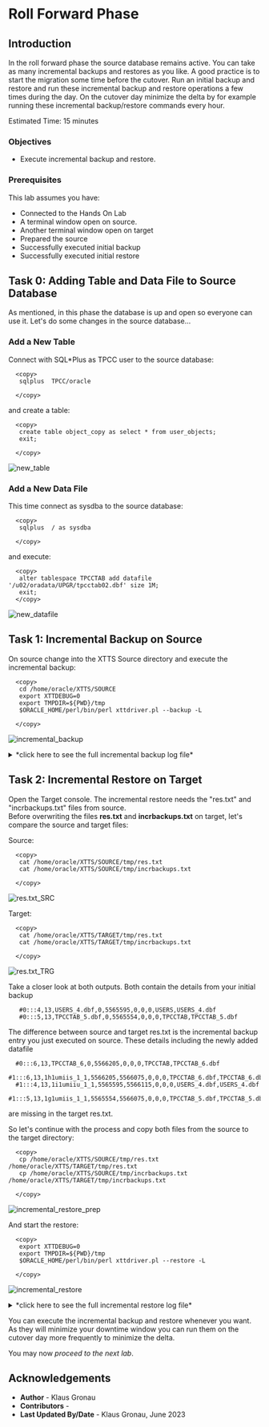 # Roll Forward Phase  

## Introduction

In the roll forward phase the source database remains active. You can take as many incremental backups and restores as you like. 
A good practice is to start the migration some time before the cutover. Run an initial backup and restore and run these incremental backup and restore operations a few times during the day. On the cutover day minimize the delta by for example running these incremental backup/restore commands every hour.

Estimated Time: 15 minutes

### Objectives

- Execute incremental backup and restore.


### Prerequisites

This lab assumes you have:

- Connected to the Hands On Lab
- A terminal window open on source.
- Another terminal window open on target
- Prepared the source
- Successfully executed initial backup
- Successfully executed initial restore

## Task 0: Adding Table and Data File to Source Database
As mentioned, in this phase the database is up and open so everyone can use it. Let's do some changes in the source database... 

### Add a New Table
Connect with SQL*Plus as TPCC user to the source database:
  ```
    <copy>
     sqlplus  TPCC/oracle
     
    </copy>
  ```
and create a table:
  ```
    <copy>
     create table object_copy as select * from user_objects;
     exit;

    </copy>
  ```

![new_table](./images/cre_oject_copy.png " ")

### Add a New Data File
This time connect as sysdba to the source database:
  ```
    <copy>
     sqlplus  / as sysdba 
     
    </copy>
  ```
and execute:
  ```
    <copy>
     alter tablespace TPCCTAB add datafile '/u02/oradata/UPGR/tpcctab02.dbf' size 1M;
     exit;
    </copy>
  ```

![new_datafile](./images/add_datafile_tbs.png " ")


## Task 1: Incremental Backup on Source
On source change into the XTTS Source directory and execute the incremental backup:

  ```
    <copy>
     cd /home/oracle/XTTS/SOURCE
     export XTTDEBUG=0
     export TMPDIR=${PWD}/tmp
     $ORACLE_HOME/perl/bin/perl xttdriver.pl --backup -L

    </copy>
  ```

![incremental_backup](./images/incremental_backup.png " ")

<details>
 <summary>*click here to see the full incremental backup log file*</summary>

  ``` text
    [UPGR] oracle@hol:~/XTTS/SOURCE
    $ $ORACLE_HOME/perl/bin/perl xttdriver.pl --backup -L
    ============================================================
    trace file is /home/oracle/XTTS/SOURCE/tmp/backup_Jun5_Mon_15_40_20_162//Jun5_Mon_15_40_20_162_.log
    =============================================================
    
    --------------------------------------------------------------------
    Parsing properties
    --------------------------------------------------------------------
    
    
    --------------------------------------------------------------------
    Done parsing properties
    --------------------------------------------------------------------
    
    
    --------------------------------------------------------------------
    Checking properties
    --------------------------------------------------------------------
    
    
    --------------------------------------------------------------------
    Done checking properties
    --------------------------------------------------------------------
    
    
    --------------------------------------------------------------------
    Backup incremental
    --------------------------------------------------------------------
    
    scalar(or2
    XXX: adding here for 2, 0, TPCCTAB,USERS
    Added fname here 1:/home/oracle/XTTS/RMAN/USERS_4.tf
    Added fname here 1:/home/oracle/XTTS/RMAN/TPCCTAB_5.tf
    Added fname here 2:/home/oracle/XTTS/RMAN/TPCCTAB_6.tf , fname is /u02/oradata/CDB3/pdb3/TPCCTAB_6.dbf
    ============================================================
    1 new datafiles added
    =============================================================
    TPCCTAB,/home/oracle/XTTS/RMAN/TPCCTAB_6.tf
    ============================================================
    Running prepare cmd for new filesx TPCCTAB_6.tf
    =============================================================
    Adding file to transfer:TPCCTAB_6.tf
    Prepare newscn for Tablespaces: 'TPCCTAB'
    Prepare newscn for Tablespaces: 'USERS'
    Prepare newscn for Tablespaces: ''''
    Prepare newscn for Tablespaces: ''''
    Prepare newscn for Tablespaces: ''''
    
    --------------------------------------------------------------------
    Starting incremental backup
    --------------------------------------------------------------------
    
    
    --------------------------------------------------------------------
    Done backing up incrementals
    --------------------------------------------------------------------
    
    Prepare newscn for Tablespaces: 'TPCCTAB'
    Prepare newscn for Tablespaces: 'USERS'
    Prepare newscn for Tablespaces: ''''''''''''
    New /home/oracle/XTTS/SOURCE/tmp/xttplan.txt with FROM SCN's generated
    [UPGR] oracle@hol:~/XTTS/SOURCE
  ```
</details>

## Task 2: Incremental Restore on Target

Open the Target console.
The incremental restore needs the "res.txt" and "incrbackups.txt" files from source. <br>
Before overwriting the files __res.txt__ and __incrbackups.txt__ on target, let's compare the source and target files:

Source:
  ```
    <copy>
     cat /home/oracle/XTTS/SOURCE/tmp/res.txt 
     cat /home/oracle/XTTS/SOURCE/tmp/incrbackups.txt 

    </copy>
  ```
![res.txt_SRC](./images/res.txt_SRC.png " ") 

Target:
  ```
    <copy>
     cat /home/oracle/XTTS/TARGET/tmp/res.txt
     cat /home/oracle/XTTS/TARGET/tmp/incrbackups.txt

    </copy>
  ```
![res.txt_TRG](./images/res.txt_TRG.png " ") 

Take a closer look at both outputs. Both contain the details from your initial backup
  ```text
     #0:::4,13,USERS_4.dbf,0,5565595,0,0,0,USERS,USERS_4.dbf
     #0:::5,13,TPCCTAB_5.dbf,0,5565554,0,0,0,TPCCTAB,TPCCTAB_5.dbf
  ```

The difference between source and target res.txt is the incremental backup entry you just executed on source. These details including the newly added datafile
  ```text
    #0:::6,13,TPCCTAB_6,0,5566205,0,0,0,TPCCTAB,TPCCTAB_6.dbf
    #1:::6,13,1h1umiis_1_1,5566205,5566075,0,0,0,TPCCTAB_6.dbf,TPCCTAB_6.dbf
    #1:::4,13,1i1umiiu_1_1,5565595,5566115,0,0,0,USERS_4.dbf,USERS_4.dbf
    #1:::5,13,1g1umiis_1_1,5565554,5566075,0,0,0,TPCCTAB_5.dbf,TPCCTAB_5.dbf
  ```
are missing in the target res.txt.

So let's continue with the process and copy both files from the source to the target directory:

  ```
    <copy>
     cp /home/oracle/XTTS/SOURCE/tmp/res.txt /home/oracle/XTTS/TARGET/tmp/res.txt
     cp /home/oracle/XTTS/SOURCE/tmp/incrbackups.txt /home/oracle/XTTS/TARGET/tmp/incrbackups.txt

    </copy>
  ```

![incremental_restore_prep](./images/incr_restore_copy.png " ") 

And start the restore:
  ```
    <copy>
     export XTTDEBUG=0
     export TMPDIR=${PWD}/tmp
     $ORACLE_HOME/perl/bin/perl xttdriver.pl --restore -L

    </copy>
  ```

![incremental_restore](./images/incremental_restore.png " ")

<details>
 <summary>*click here to see the full incremental restore log file*</summary>

  ``` text
$ $ORACLE_HOME/perl/bin/perl xttdriver.pl --restore -L
============================================================
trace file is /home/oracle/XTTS/TARGET/tmp/restore_Jun5_Mon_15_59_20_665//Jun5_Mon_15_59_20_665_.log
=============================================================

--------------------------------------------------------------------
Parsing properties
--------------------------------------------------------------------


--------------------------------------------------------------------
Done parsing properties
--------------------------------------------------------------------


--------------------------------------------------------------------
Checking properties
--------------------------------------------------------------------


--------------------------------------------------------------------
Done checking properties
--------------------------------------------------------------------


--------------------------------------------------------------------
Performing convert for file 6
--------------------------------------------------------------------


--------------------------------------------------------------------
Start rollforward
--------------------------------------------------------------------


--------------------------------------------------------------------
End of rollforward phase
--------------------------------------------------------------------

[CDB3] oracle@hol:~/XTTS/TARGET 
  ```
</details>


You can execute the incremental backup and restore whenever you want. As they will minimize your downtime window you can run them on the cutover day more frequently to minimize the delta.


You may now *proceed to the next lab*.


## Acknowledgements
* **Author** - Klaus Gronau
* **Contributors** -  
* **Last Updated By/Date** - Klaus Gronau, June 2023
